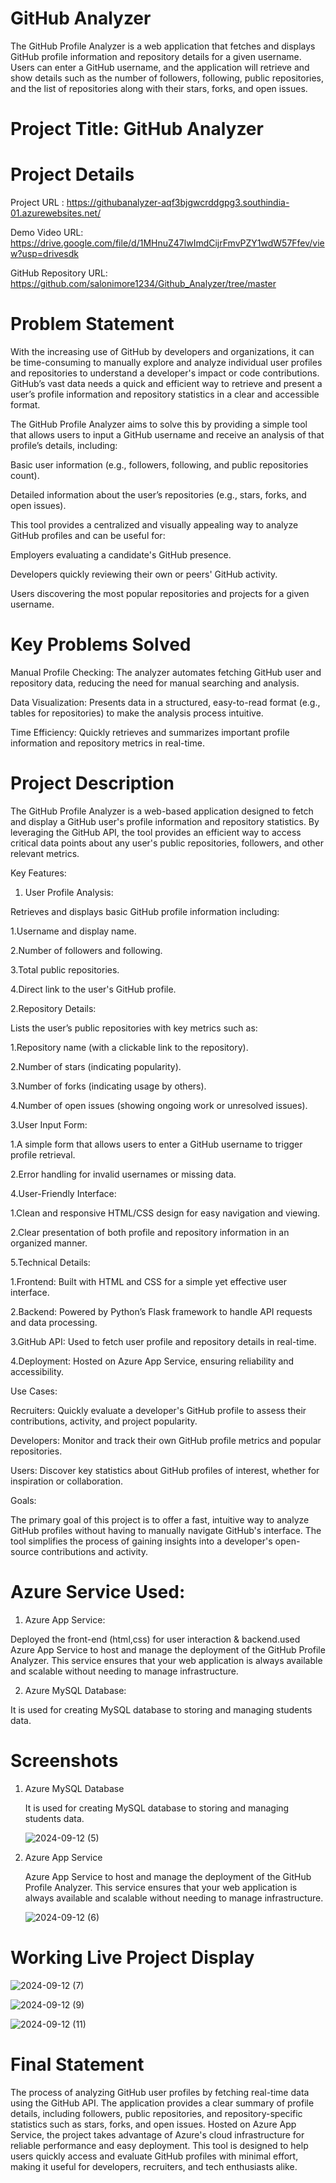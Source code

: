 # GitHub Analyzer

The GitHub Profile Analyzer is a web application that fetches and displays GitHub profile information and repository details for a given username. Users can enter a GitHub username, and the application will retrieve and show details such as the number of followers, following, public repositories, and the list of repositories along with their stars, forks, and open issues.

# Project Title: GitHub Analyzer

# Project Details
Project URL : https://githubanalyzer-aqf3bjgwcrddgpg3.southindia-01.azurewebsites.net/

Demo Video URL: https://drive.google.com/file/d/1MHnuZ47lwImdCijrFmvPZY1wdW57Ffev/view?usp=drivesdk 

GitHub Repository URL: https://github.com/salonimore1234/Github_Analyzer/tree/master

# Problem Statement
With the increasing use of GitHub by developers and organizations, it can be time-consuming to manually explore and analyze individual user profiles and repositories to understand a developer's impact or code contributions. GitHub’s vast data needs a quick and efficient way to retrieve and present a user’s profile information and repository statistics in a clear and accessible format.

The GitHub Profile Analyzer aims to solve this by providing a simple tool that allows users to input a GitHub username and receive an analysis of that profile’s details, including:

   Basic user information (e.g., followers, following, and public repositories count).

   Detailed information about the user’s repositories (e.g., stars, forks, and open issues).

   This tool provides a centralized and visually appealing way to analyze GitHub profiles and can be useful for:

   Employers evaluating a candidate's GitHub presence.

   Developers quickly reviewing their own or peers' GitHub activity.

   Users discovering the most popular repositories and projects for a given username.

# Key Problems Solved

  Manual Profile Checking: The analyzer automates fetching GitHub user and repository data, reducing the need for manual searching and analysis.

  Data Visualization: Presents data in a structured, easy-to-read format (e.g., tables for repositories) to make the analysis process intuitive.

  Time Efficiency: Quickly retrieves and summarizes important profile information and repository metrics in real-time.

# Project Description

The GitHub Profile Analyzer is a web-based application designed to fetch and display a GitHub user's profile information and repository statistics. By leveraging the GitHub API, the tool provides an efficient way to access critical data points about any user's public repositories, followers, and other relevant metrics.

Key Features:
  
1. User Profile Analysis:
    
Retrieves and displays basic GitHub profile information including:
  
 1.Username and display name.
    
   2.Number of followers and following.
   
   3.Total public repositories.
   
   4.Direct link to the user's GitHub profile.
 
 2.Repository Details:
 
   Lists the user’s public repositories with key metrics such as:
 
   1.Repository name (with a clickable link to the repository).
   
   2.Number of stars (indicating popularity).
   
   3.Number of forks (indicating usage by others).
   
   4.Number of open issues (showing ongoing work or unresolved issues).
 
3.User Input Form:

   1.A simple form that allows users to enter a GitHub username to trigger profile retrieval.
  
   2.Error handling for invalid usernames or missing data.

4.User-Friendly Interface:

  1.Clean and responsive HTML/CSS design for easy navigation and viewing.

  2.Clear presentation of both profile and repository information in an organized manner.
 
 5.Technical Details:
 
   1.Frontend: Built with HTML and CSS for a simple yet effective user interface.

   2.Backend: Powered by Python’s Flask framework to handle API requests and data processing.

   3.GitHub API: Used to fetch user profile and repository details in real-time.

   4.Deployment: Hosted on Azure App Service, ensuring reliability and accessibility.

Use Cases:

   Recruiters: Quickly evaluate a developer's GitHub profile to assess their contributions, activity, and project popularity.

   Developers: Monitor and track their own GitHub profile metrics and popular repositories.

   Users: Discover key statistics about GitHub profiles of interest, whether for inspiration or collaboration.

Goals:

The primary goal of this project is to offer a fast, intuitive way to analyze GitHub profiles without having to manually navigate GitHub's interface. The tool simplifies the process of gaining insights into a developer's open-source contributions and activity.


# Azure Service Used:
1. Azure App Service:
   
Deployed the front-end (html,css) for user interaction & backend.used Azure App Service to host and manage the deployment of the GitHub Profile Analyzer. This service ensures that your web application is always available and scalable without needing to manage infrastructure.

2. Azure MySQL Database:
   
It is used for creating MySQL database to storing and managing students data.

# Screenshots

1. Azure MySQL Database
   
   It is used for creating MySQL database to storing and managing students data.
   

   ![2024-09-12 (5)](https://github.com/user-attachments/assets/72bd7736-5e2e-49f1-9ac9-67ecbcb53cdf)


3. Azure App Service

    Azure App Service to host and manage the deployment of the GitHub Profile Analyzer. This service ensures that your web application is always available and scalable without needing to manage 
     infrastructure.
   
   ![2024-09-12 (6)](https://github.com/user-attachments/assets/f5dfd6d7-84ca-4233-aa13-ecd32f2b503e)


# Working Live Project Display

 ![2024-09-12 (7)](https://github.com/user-attachments/assets/0ee6e585-feca-4f95-8d10-6a385ad7f26e)
 



 ![2024-09-12 (9)](https://github.com/user-attachments/assets/8f58e8c0-e158-4954-8b5c-55f9ee1f1136)
 



 ![2024-09-12 (11)](https://github.com/user-attachments/assets/ac8cc8a3-0b9e-4b57-90b3-12a145ec7022)



 # Final Statement

   The process of analyzing GitHub user profiles by fetching real-time data using the GitHub API. The application provides a clear summary of profile details, including followers, public repositories, and repository-specific statistics such as stars, forks, and open issues. Hosted on Azure App Service, the project takes advantage of Azure's cloud infrastructure for reliable performance and easy deployment. This tool is designed to help users quickly access and evaluate GitHub profiles with minimal effort, making it useful for developers, recruiters, and tech enthusiasts alike. 


 

